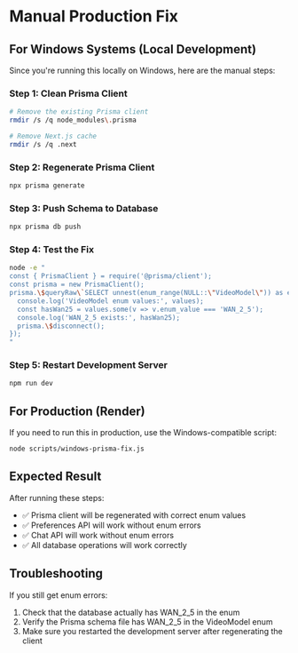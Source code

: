 # Manual Production Fix

## For Windows Systems (Local Development)

Since you're running this locally on Windows, here are the manual steps:

### Step 1: Clean Prisma Client
```bash
# Remove the existing Prisma client
rmdir /s /q node_modules\.prisma

# Remove Next.js cache
rmdir /s /q .next
```

### Step 2: Regenerate Prisma Client
```bash
npx prisma generate
```

### Step 3: Push Schema to Database
```bash
npx prisma db push
```

### Step 4: Test the Fix
```bash
node -e "
const { PrismaClient } = require('@prisma/client');
const prisma = new PrismaClient();
prisma.\$queryRaw\`SELECT unnest(enum_range(NULL::\"VideoModel\")) as enum_value\`.then(values => {
  console.log('VideoModel enum values:', values);
  const hasWan25 = values.some(v => v.enum_value === 'WAN_2_5');
  console.log('WAN_2_5 exists:', hasWan25);
  prisma.\$disconnect();
});
"
```

### Step 5: Restart Development Server
```bash
npm run dev
```

## For Production (Render)

If you need to run this in production, use the Windows-compatible script:

```bash
node scripts/windows-prisma-fix.js
```

## Expected Result

After running these steps:
- ✅ Prisma client will be regenerated with correct enum values
- ✅ Preferences API will work without enum errors
- ✅ Chat API will work without enum errors
- ✅ All database operations will work correctly

## Troubleshooting

If you still get enum errors:
1. Check that the database actually has WAN_2_5 in the enum
2. Verify the Prisma schema file has WAN_2_5 in the VideoModel enum
3. Make sure you restarted the development server after regenerating the client
